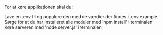 For at køre applikationen skal du:

Lave en .env fil og populere den med de værdier der findes i .env.example.
Sørge for at du har installeret alle moduler med 'npm install' i terminalen
Køre serveren med 'node server.js' i terminalen
